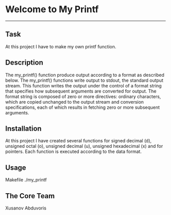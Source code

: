 # Welcome to My Printf
-------------------------------------------------------------------------------------------------------------------------------------------------------------------

## Task
At this project I have to make my own printf function.

## Description
The my_printf() function produce output according to a format as described below. The my_printf() functions write output to stdout, the standard output stream. This function writes the output under the control of a format string that specifies how subsequent arguments are converted for output. The format string is composed of zero or more directives: ordinary characters, which are copied unchanged to the output stream and conversion specifications, each of which results in fetching zero or more subsequent arguments.

## Installation
At this project I have created several functions for signed decimal (d), unsigned octal (o), unsigned decimal (u), unsigned hexadecimal (x) and for pointers. Each function is executed according to the data format.

## Usage
Makefile ./my_printf

## The Core Team
Xusanov Abduvoris
